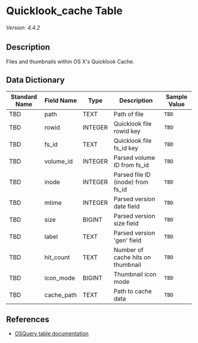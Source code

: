 # Quicklook_cache Table
###### Version: 4.4.2

## Description
Files and thumbnails within OS X's Quicklook Cache.

## Data Dictionary
|Standard Name|Field Name|Type|Description|Sample Value|
|---|---|---|---|---|
|TBD|path|TEXT|Path of file|`TBD`|
|TBD|rowid|INTEGER|Quicklook file rowid key|`TBD`|
|TBD|fs_id|TEXT|Quicklook file fs_id key|`TBD`|
|TBD|volume_id|INTEGER|Parsed volume ID from fs_id|`TBD`|
|TBD|inode|INTEGER|Parsed file ID (inode) from fs_id|`TBD`|
|TBD|mtime|INTEGER|Parsed version date field|`TBD`|
|TBD|size|BIGINT|Parsed version size field|`TBD`|
|TBD|label|TEXT|Parsed version 'gen' field|`TBD`|
|TBD|hit_count|TEXT|Number of cache hits on thumbnail|`TBD`|
|TBD|icon_mode|BIGINT|Thumbnail icon mode|`TBD`|
|TBD|cache_path|TEXT|Path to cache data|`TBD`|

## References
* [OSQuery table documentation](https://osquery.io/schema/current#quicklook_cache)
